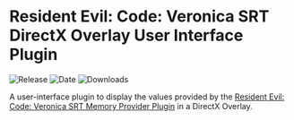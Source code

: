 # Resident Evil: Code: Veronica SRT DirectX Overlay User Interface Plugin

![Release](https://img.shields.io/github/v/release/kapdap/re-cvx-srt-ui-directx-overlay?label=current%20release&style=for-the-badge)
![Date](https://img.shields.io/github/release-date/kapdap/re-cvx-srt-ui-directx-overlay?style=for-the-badge)
![Downloads](https://img.shields.io/github/downloads/kapdap/re-cvx-srt-ui-directx-overlay/total?color=%23007EC6&style=for-the-badge)

A user-interface plugin to display the values provided by the
[Resident Evil: Code: Veronica SRT Memory Provider Plugin](https://github.com/kapdap/re-cvx-srt-provider)
in a DirectX Overlay.
